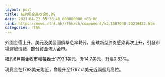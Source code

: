 ```yaml
---
layout: post
title: 紐約期金高收逾0.8%
date: 2021-04-22 05:36:48.000000000 +08:00
link: https://news.rthk.hk/rthk/ch/component/k2/1587040-20210422.htm
categories: rthk
---
```


外圍金價上升，美元及美國國債孳息率轉弱，全球新型肺炎感染再次上升，引發市場避險情緒，部分資金流入金市。

紐約6月期金收市報每盎士1793.1美元，升14.7美元，升幅0.83%。

現貨金在1793美元附近，曾經升至1797.41美元近兩個月高位。
